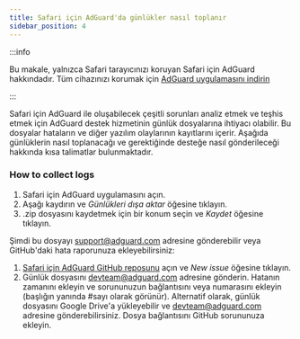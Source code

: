 ```yaml
---
title: Safari için AdGuard'da günlükler nasıl toplanır
sidebar_position: 4
---
```


:::info

Bu makale, yalnızca Safari tarayıcınızı koruyan Safari için AdGuard hakkındadır. Tüm cihazınızı korumak için [AdGuard uygulamasını indirin](https://agrd.io/download-kb-adblock)

:::

Safari için AdGuard ile oluşabilecek çeşitli sorunları analiz etmek ve teşhis etmek için AdGuard destek hizmetinin günlük dosyalarına ihtiyacı olabilir. Bu dosyalar hataların ve diğer yazılım olaylarının kayıtlarını içerir. Aşağıda günlüklerin nasıl toplanacağı ve gerektiğinde desteğe nasıl gönderileceği hakkında kısa talimatlar bulunmaktadır.

### How to collect logs

1. Safari için AdGuard uygulamasını açın.
2. Aşağı kaydırın ve _Günlükleri dışa aktar_ öğesine tıklayın.
3. .zip dosyasını kaydetmek için bir konum seçin ve _Kaydet_ öğesine tıklayın.

Şimdi bu dosyayı support@adguard.com adresine gönderebilir veya GitHub'daki hata raporunuza ekleyebilirsiniz:

1. [Safari için AdGuard GitHub reposunu](https://github.com/AdguardTeam/AdGuardForSafari/issues) açın ve _New issue_ öğesine tıklayın.
2. Günlük dosyasını devteam@adguard.com adresine gönderin. Hatanın zamanını ekleyin ve sorununuzun bağlantısını veya numarasını ekleyin (başlığın yanında #sayı olarak görünür).
   Alternatif olarak, günlük dosyasını Google Drive'a yükleyebilir ve devteam@adguard.com adresine gönderebilirsiniz. Dosya bağlantısını GitHub sorununuza ekleyin.
